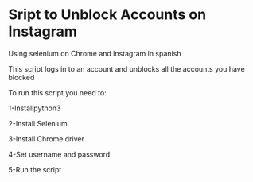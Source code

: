 <h1>Sript to Unblock Accounts on Instagram</h1>
<p>Using selenium on Chrome and instagram in spanish</p>
<p>This script logs in to an account and unblocks all the accounts you have blocked</p>
<p>To run this script you need to:</p>
<p>1-Installpython3</p>
<p>2-Install Selenium</p>
<p>3-Install Chrome driver</p>
<p>4-Set username and password</p>
<p>5-Run the script</p>
